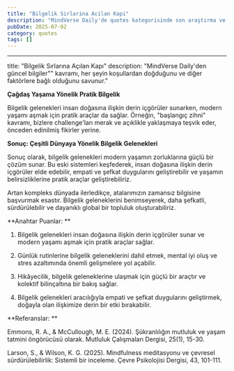 ```yaml
---
title: "Bilgelik Sirlarina Acilan Kapi"
description: "MindVerse Daily'de quotes kategorisinde son araştırma ve içgörüler keşfedin."
pubDate: 2025-07-02
category: quotes
tags: []
---
```


---
title: "Bilgelik Sırlarına Açılan Kapı"
description: "MindVerse Daily'den güncel bilgiler"" kavramı, her şeyin koşullardan doğduğunu ve diğer faktörlere bağlı olduğunu savunur."

**Çağdaş Yaşama Yönelik Pratik Bilgelik**

Bilgelik gelenekleri insan doğasına ilişkin derin içgörüler sunarken, modern yaşamı aşmak için pratik araçlar da sağlar. Örneğin, "başlangıç zihni" kavramı, bizlere challenge'ları merak ve açıklikle yaklaşmaya teşvik eder, önceden edinilmiş fikirler yerine.

**Sonuç: Çeşitli Dünyaya Yönelik Bilgelik Gelenekleri**

Sonuç olarak, bilgelik gelenekleri modern yaşamın zorluklarına güçlü bir çözüm sunar. Bu eski sistemleri keşfederek, insan doğasına ilişkin derin içgörüler elde edebilir, empati ve şefkat duygularını geliştirebilir ve yaşamın belirsizliklerine pratik araçlar geliştirebiliriz.

Artan kompleks dünyada ilerledikçe, atalarımızın zamansız bilgisine başvurmak esastır. Bilgelik geleneklerini benimseyerek, daha şefkatli, sürdürülebilir ve dayanıklı global bir topluluk oluşturabiliriz.

**Anahtar Puanlar: **

1. Bilgelik gelenekleri insan doğasına ilişkin derin içgörüler sunar ve modern yaşamı aşmak için pratik araçlar sağlar.

2. Günlük rutinlerine bilgelik geleneklerini dahil etmek, mental iyi oluş ve stres azaltımında önemli gelişmelere yol açabilir.

3. Hikâyecilik, bilgelik geleneklerine ulaşmak için güçlü bir araçtır ve kolektif bilinçaltına bir bakış sağlar.

4. Bilgelik gelenekleri aracılığıyla empati ve şefkat duygularını geliştirmek, doğayla olan ilişkimize derin bir etki bırakabilir.

**Referanslar: **

Emmons, R. A., & McCullough, M. E. (2024). Şükranlılığın mutluluk ve yaşam tatmini öngörücüsü olarak. Mutluluk Çalışmaları Dergisi, 25(1), 15-30.

Larson, S., & Wilson, K. G. (2025). Mindfulness meditasyonu ve çevresel sürdürülebilirlik: Sistemli bir inceleme. Çevre Psikolojisi Dergisi, 43, 101-111.